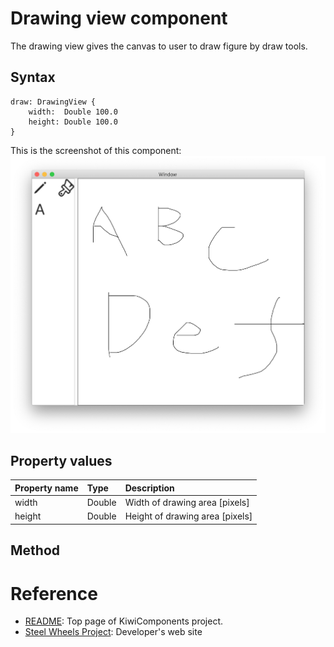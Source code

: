 # Drawing view component
The drawing view gives the canvas to user to draw figure by draw tools. 

## Syntax
````
draw: DrawingView {
    width:  Double 100.0
    height: Double 100.0
}
````

This is the screenshot of this component:
![Drawing View](./Images/drawing-view.png)

## Property values
|Property name  |Type   |Description        |
|:--            |:--    |:--                | 
|width   |Double  |Width of drawing area [pixels] |
|height  |Double  |Height of drawing area [pixels] |

## Method

# Reference
* [README](https://github.com/steelwheels/KiwiCompnents): Top page of KiwiComponents project.
* [Steel Wheels Project](https://steelwheels.github.io): Developer's web site
